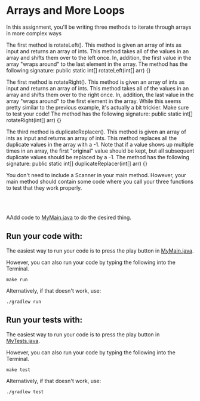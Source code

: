 # Arrays and More Loops

In this assignment, you'll be writing three methods to iterate through arrays in more complex ways

The first method is rotateLeft(). This method is given an array of ints as input and returns an array of ints. This method takes all of the values in an array and shifts them over to the left once. In, addition, the first value in the array "wraps around" to the last element in the array. The method has the following signature: public static int[] rotateLeft(int[] arr) {}

The first method is rotateRight(). This method is given an array of ints as input and returns an array of ints. This method takes all of the values in an array and shifts them over to the right once. In, addition, the last value in the array "wraps around" to the first element in the array. While this seems pretty similar to the previous example, it's actually a bit trickier. Make sure to test your code! The method has the following signature: public static int[] rotateRight(int[] arr) {}

The third method is duplicateReplacer(). This method is given an array of ints as input and returns an array of ints. This method replaces all the duplicate values in the array with a -1. Note that if a value shows up multiple times in an array, the first "original" value should be kept, but all subsequent duplicate values should be replaced by a -1. The method has the following signature: public static int[] duplicateReplacer(int[] arr) {}

You don't need to include a Scanner in your main method. However, your main method should contain some code where you call your three functions to test that they work properly. 

<br />
<br />

AAdd code to [MyMain.java](src/main/java/MyMain.java) to do the desired thing.

## Run your code with:
The easiest way to run your code is to press the play button in [MyMain.java](src/main/java/MyMain.java).

However, you can also run your code by typing the following into the Terminal.

```shell script
make run
```

Alternatively, if that doesn't work, use:

```shell script
./gradlew run
```

## Run your tests with:
The easiest way to run your code is to press the play button in [MyTests.java](src/test/java/MyTests.java).

However, you can also run your code by typing the following into the Terminal.

```shell script
make test
```

Alternatively, if that doesn't work, use:

```shell script
./gradlew test
```

